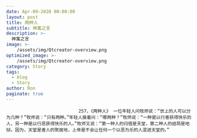 ```yaml
---
date: Apr-09-2020 00:00:00
layout: post
title: 两种人
subtitle: 神寓之言
description: >-
  神寓之言
image: >-
    /assets/img/Qtcreator-overview.png
optimized_image: >-
    /assets/img/Qtcreator-overview.png
category: Story
tags:
  - blog
  - Story
author: Ron
paginate: true
---
```


							　　257，《两种人》 一位年轻人问牧师说：“世上的人可以分为几种？”牧师说：“只有两种。”年轻人接着问：“哪两种？”牧师说：“一种是以行善获得快乐的人，另一种是以行恶获得快乐的人。”牧师又说：“第一种人的归宿是天堂，第二种人的结局是地狱。因为，天堂是善人的聚居地，上帝是不会让任何一个以恶为乐的人混进天堂的。”
							
							
						